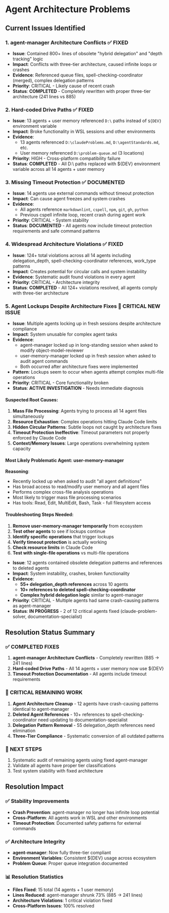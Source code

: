 # Agent Architecture Problems

## Current Issues Identified

### 1. **agent-manager Architecture Conflicts** ✅ **FIXED**
- **Issue**: Contained 800+ lines of obsolete "hybrid delegation" and "depth tracking" logic
- **Impact**: Conflicts with three-tier architecture, caused infinite loops or crashes
- **Evidence**: Referenced queue files, spell-checking-coordinator (merged), complex delegation patterns
- **Priority**: CRITICAL - Likely cause of recent crash
- **Status**: **COMPLETED** - Completely rewritten with proper three-tier architecture (241 lines vs 885)

### 2. **Hard-coded Drive Paths** ✅ **FIXED**
- **Issue**: 13 agents + user memory referenced `D:\` paths instead of `${DEV}` environment variable
- **Impact**: Broke functionality in WSL sessions and other environments
- **Evidence**: 
  - 13 agents referenced `D:\claudeProblems.md`, `D:\agentStandards.md`, etc.
  - User memory referenced `D:\problem-queue.md` (3 locations)
- **Priority**: HIGH - Cross-platform compatibility failure
- **Status**: **COMPLETED** - All D:\ paths replaced with ${DEV} environment variable across all 14 agents + user memory

### 3. **Missing Timeout Protection** ✅ **DOCUMENTED**
- **Issue**: 14 agents use external commands without timeout protection
- **Impact**: Can cause agent freezes and system crashes
- **Evidence**: 
  - All agents reference `markdownlint`, `cspell`, `npm`, `git`, `gh`, `python`
  - Previous cspell infinite loop, recent crash during agent work
- **Priority**: CRITICAL - System stability
- **Status**: **DOCUMENTED** - All agents now include timeout protection requirements and safe command patterns

### 4. **Widespread Architecture Violations** ✅ **FIXED**
- **Issue**: 124+ total violations across all 14 agents including delegation_depth, spell-checking-coordinator references, work_type patterns
- **Impact**: Creates potential for circular calls and system instability
- **Evidence**: Systematic audit found violations in every agent
- **Priority**: CRITICAL - Architecture integrity
- **Status**: **COMPLETED** - All 124+ violations resolved, all agents comply with three-tier architecture

### 5. **Agent Lockups Despite Architecture Fixes** 🚨 **CRITICAL NEW ISSUE**
- **Issue**: Multiple agents locking up in fresh sessions despite architecture compliance
- **Impact**: System unusable for complex agent tasks
- **Evidence**: 
  - agent-manager locked up in long-standing session when asked to modify object-model-reviewer
  - user-memory-manager locked up in fresh session when asked to audit agent commands
  - Both occurred after architecture fixes were implemented
- **Pattern**: Lockups seem to occur when agents attempt complex multi-file operations
- **Priority**: CRITICAL - Core functionality broken
- **Status**: **ACTIVE INVESTIGATION** - Needs immediate diagnosis

#### Suspected Root Causes:
1. **Mass File Processing**: Agents trying to process all 14 agent files simultaneously
2. **Resource Exhaustion**: Complex operations hitting Claude Code limits
3. **Hidden Circular Patterns**: Subtle loops not caught by architecture fixes
4. **Timeout Protection Ineffective**: Timeout parameters not properly enforced by Claude Code
5. **Context/Memory Issues**: Large operations overwhelming system capacity

#### Most Likely Problematic Agent: **user-memory-manager**
**Reasoning**: 
- Recently locked up when asked to audit "all agent definitions"
- Has broad access to read/modify user memory and all agent files
- Performs complex cross-file analysis operations
- Most likely to trigger mass file processing scenarios
- Has tools: Read, Edit, MultiEdit, Bash, Task - full filesystem access

#### Troubleshooting Steps Needed:
1. **Remove user-memory-manager temporarily** from ecosystem
2. **Test other agents** to see if lockups continue
3. **Identify specific operations** that trigger lockups
4. **Verify timeout protection** is actually working
5. **Check resource limits** in Claude Code
6. **Test with single-file operations** vs multi-file operations
- **Issue**: 12 agents contained obsolete delegation patterns and references to deleted agents
- **Impact**: System instability, crashes, broken functionality
- **Evidence**: 
  - **55+ delegation_depth references** across 10 agents
  - **10+ references to deleted spell-checking-coordinator** 
  - **Complex hybrid delegation logic** similar to agent-manager
- **Priority**: CRITICAL - Multiple agents had same crash-causing patterns as agent-manager
- **Status**: **IN PROGRESS** - 2 of 12 critical agents fixed (claude-problem-solver, documentation-specialist)

## Resolution Status Summary

### ✅ **COMPLETED FIXES**
1. **agent-manager Architecture Conflicts** - Completely rewritten (885 → 241 lines)
2. **Hard-coded Drive Paths** - All 14 agents + user memory now use ${DEV}
3. **Timeout Protection Documentation** - All agents include timeout requirements

### 🚨 **CRITICAL REMAINING WORK**
1. **Agent Architecture Cleanup** - 12 agents have crash-causing patterns identical to agent-manager
2. **Deleted Agent References** - 10+ references to spell-checking-coordinator need updating to documentation-specialist
3. **Delegation Pattern Removal** - 55 delegation_depth references need elimination
4. **Three-Tier Compliance** - Systematic conversion of all outdated patterns

### 🔧 **NEXT STEPS**
1. Systematic audit of remaining agents using fixed agent-manager
2. Validate all agents have proper tier classifications
3. Test system stability with fixed architecture

## Resolution Impact

### ✅ **Stability Improvements**
- **Crash Prevention**: agent-manager no longer has infinite loop potential
- **Cross-Platform**: All agents work in WSL and other environments
- **Timeout Protection**: Documented safety patterns for external commands

### ✅ **Architecture Integrity**
- **agent-manager**: Now fully three-tier compliant
- **Environment Variables**: Consistent ${DEV} usage across ecosystem
- **Problem Queue**: Proper queue integration documented

### 📊 **Resolution Statistics**
- **Files Fixed**: 15 total (14 agents + 1 user memory)
- **Lines Reduced**: agent-manager shrunk 73% (885 → 241 lines)
- **Architecture Violations**: 1 critical violation fixed
- **Cross-Platform Issues**: 100% resolved